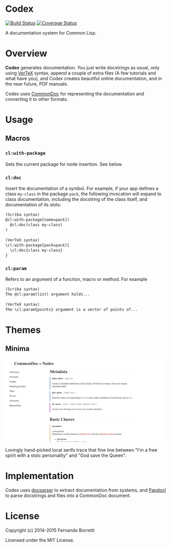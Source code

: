 # Codex

[![Build Status](https://travis-ci.org/CommonDoc/codex.svg?branch=master)](https://travis-ci.org/CommonDoc/codex)
[![Coverage Status](https://coveralls.io/repos/CommonDoc/codex/badge.svg?branch=master)](https://coveralls.io/r/CommonDoc/codex?branch=master)

A documentation system for Common Lisp.

# Overview

**Codex** generates documentation. You just write docstrings as usual, only
using [VerTeX][vertex] syntax, append a couple of extra files (A few tutorials
and what have you), and Codex creates beautiful online documentation, and in the
near future, PDF manuals.

Codex uses [CommonDoc][commondoc] for representing the documentation and
converting it to other formats.

# Usage

## Macros

### `cl:with-package`

Sets the current package for node insertion. See below.

### `cl:doc`

Insert the documentation of a symbol. For example, if your app defines a class
`my-class` in the package `pack`, the following invocation will expand to class
documentation, including the docstring of the class itself, and documentation of
its slots:

```
(Scriba syntax)
@cl:with-package[name=pack](
  @cl:doc(class my-class)
)

(VerTeX syntax)
\cl:with-package[pack=pack]{
  \cl:doc{class my-class}
}
```

### `cl:param`

Refers to an argument of a function, macro or method. For example

```
(Scriba syntax)
The @cl:param(list) argument holds...

(VerTeX syntax)
The \cl:param{points} argument is a vector of points of...
```

# Themes

## Minima

![Minima screenshot](docs/minima.png)

Lovingly hand-picked local serifs trace that fine line between "I'm a free
spirit with a stoic personality" and "God save the Queen".

# Implementation

Codex uses [docparser][docparser] to extract documentation from systems, and
[Pandocl][pandocl] to parse docstrings and files into a CommonDoc document.

[vertex]: https://github.com/CommonDoc/vertex
[commondoc]: https://github.com/CommonDoc/common-doc
[clhs]: http://www.lispworks.com/documentation/HyperSpec/Front/
[docparser]: https://github.com/eudoxia0/docparser
[pandocl]: https://github.com/CommonDoc/pandocl

# License

Copyright (c) 2014-2015 Fernando Borretti

Licensed under the MIT License.
